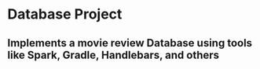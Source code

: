 # Database Project
## Implements a movie review Database using tools like Spark, Gradle, Handlebars, and others
